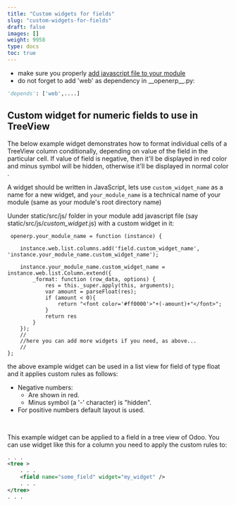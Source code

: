 ```yaml
---
title: "Custom widgets for fields"
slug: "custom-widgets-for-fields"
draft: false
images: []
weight: 9958
type: docs
toc: true
---
```


- make sure you properly [add javascript file to your module][1]
- do not forget to add 'web' as dependency in \_\_openerp\_\_.py:
```Python
'depends': ['web',....]
```

  [1]: https://www.wikiod.com/odoo-8/add-css-and-javascript-files-to-odoo-module

## Custom widget for numeric fields to use in TreeView
The below example widget demonstrates how to format individual cells of a TreeView column conditionally, depending on value of the field in the particular cell. If value of field is negative, then it'll be displayed in red color and minus symbol will be hidden, otherwise it'll be displayed in normal color .

A widget should be written in JavaScript, lets use `custom_widget_name` as a name for a new widget, and `your_module_name` is a technical name of your module (same as your module's root directory name)

Uunder static/src/js/ folder in your module add javascript file (say static/src/js/*custom_widget*.js) with a custom widget in it:

     openerp.your_module_name = function (instance) {

        instance.web.list.columns.add('field.custom_widget_name', 'instance.your_module_name.custom_widget_name');

        instance.your_module_name.custom_widget_name = instance.web.list.Column.extend({
            _format: function (row_data, options) {
                res = this._super.apply(this, arguments);
                var amount = parseFloat(res);
                if (amount < 0){
                    return "<font color='#ff0000'>"+(-amount)+"</font>";
                }
                return res
            }
        });
        //
        //here you can add more widgets if you need, as above...
        //
    };

the above example widget can be used in a list view for field of type float and it applies custom rules as follows:
 - Negative numbers:
   -  Are shown in red.
   -  Minus symbol (a '-' character) is "hidden".
 - For positive numbers default layout is used.  


&nbsp;


This example widget can be applied to a field in a tree view of Odoo. You can use widget like this for a column you need to apply the custom rules to:
```XML
. . .
<tree >
    . . .
    <field name="some_field" widget="my_widget" />
    . . .
</tree>
. . .
```


